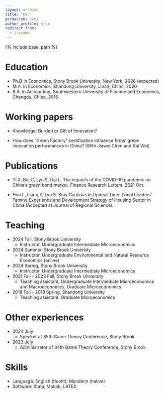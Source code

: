 ```yaml
---
layout: archive
title: "CV"
permalink: /cv/
author_profile: true
redirect_from:
  - /resume
---
```


{% include base_path %}

Education
======
* Ph.D in Economics, Stony Brook University, New York, 2026 (expected)
* M.A. in Economics, Shandong University, Jinan, China, 2020
* B.A. in Accounting, Southwestern University of Finance and Economics, Chengdu, China, 2016

Working papers
======
* Knowledge: Burden or Gift of Innovation?
  
* How does “Green Factory” certification influence firms’ green innovation performances in China? (With Jiawei Chen and Kai Wei)

Publications
======
* Yi X, Bai C, Lyu S, Dai L. The impacts of the COVID-19 pandemic on China’s green bond market. Finance Research Letters. 2021 Oct.

* Hou L, Liang P, Lyu S. Stay Cautious in Upbeat Time: Local Leaders’ Famine Experience and Development Strategy of Housing Sector in China (Accepted at Journal of Regional Science).

Teaching
======
* 2024 Fall, Stony Brook University
  * Instructor, Undergraduate Intermediate Microeconomics
* 2024 Summer, Stony Brook University
  * Instructor, Undergraduate Environmental and Natural Resource Economics (online)
* 2024 Spring, Stony Brook University
  * Instructor, Undergraduate Intermediate Microeconomics
* 2021 Fall - 2023 Fall, Stony Brook University
  * Teaching assistant, Undergraduate Intermediate Microeconomics and Macroeconomics, Graduate Microeconomics
* 2018 Fall - 2019 Spring, Shandong University
  * Teaching assistant, Graduate Microeconomics

Other experiences
======
* 2024 July
  * Speaker at 35th Game Theory Conference, Stony Brook
* 2023 July
  * Administrator of 34th Game Theory Conference, Stony Brook
  
Skills
======
* Language: English (fluent); Mandarin (native)
* Software: Stata, Matlab, LATEX


